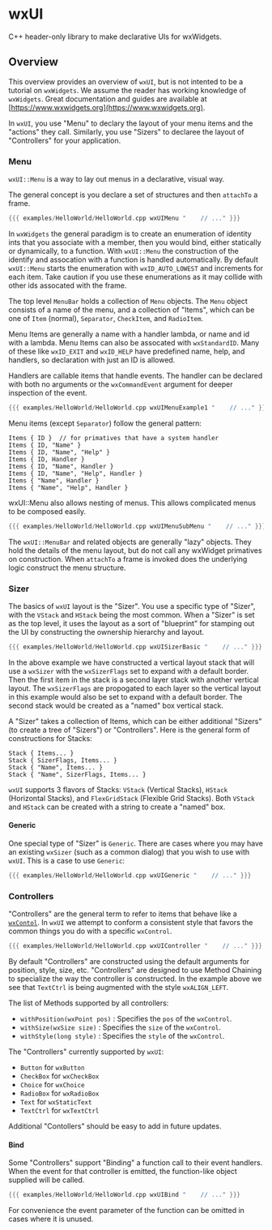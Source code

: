 # wxUI
C++ header-only library to make declarative UIs for wxWidgets.

## Overview

This overview provides an overview of `wxUI`, but is not intented to be a tutorial on `wxWidgets`.  We assume the reader has working knowledge of `wxWidgets`.  Great documentation and guides are available at [https://www.wxwidgets.org](https://www.wxwidgets.org).

In `wxUI`, you use "Menu" to declary the layout of your menu items and the "actions" they call.  Similarly, you use "Sizers" to declaree the layout of "Controllers" for your application.

### Menu

`wxUI::Menu` is a way to lay out menus in a declarative, visual way.

The general concept is you declare a set of structures and then `attachTo` a frame.

```cpp
{{{ examples/HelloWorld/HelloWorld.cpp wxUIMenu "    // ..." }}}
```

In `wxWidgets` the general paradigm is to create an enumeration of identity ints that you associate with a member, then you would bind, either statically or dynamically, to a function.  With `wxUI::Menu` the construction of the identify and assocation with a function is handled automatically.  By default `wxUI::Menu` starts the enumeration with `wxID_AUTO_LOWEST` and increments for each item.  Take caution if you use these enumerations as it may collide with other ids assocated with the frame.

The top level `MenuBar` holds a collection of `Menu` objects.  The `Menu` object consists of a name of the menu, and a collection of "Items", which can be one of `Item` (normal), `Separator`, `CheckItem`, and `RadioItem`.

Menu Items are generally a name with a handler lambda, or name and id with a lambda.  Menu Items can also be assocated with `wxStandardID`.  Many of these like `wxID_EXIT` and `wxID_HELP` have predefined name, help, and handlers, so declaration with just an ID is allowed.

Handlers are callable items that handle events.  The handler can be declared with both no arguments or the `wxCommandEvent` argument for deeper inspection of the event.

```cpp
{{{ examples/HelloWorld/HelloWorld.cpp wxUIMenuExample1 "    // ..." }}}
```

Menu items (except `Separator`) follow the general pattern:

```
Items { ID }  // for primatives that have a system handler
Items { ID, "Name" }
Items { ID, "Name", "Help" }
Items { ID, Handler }
Items { ID, "Name", Handler }
Items { ID, "Name", "Help", Handler }
Items { "Name", Handler }
Items { "Name", "Help", Handler }
```

wxUI::Menu also allows nesting of menus.  This allows complicated menus to be composed easily.

```cpp
{{{ examples/HelloWorld/HelloWorld.cpp wxUIMenuSubMenu "    // ..." }}}
```

The `wxUI::MenuBar` and related objects are generally "lazy" objects.  They hold the details of the menu layout, but do not call any wxWidget primatives on construction.  When `attachTo` a frame is invoked does the underlying logic construct the menu structure.


### Sizer

The basics of `wxUI` layout is the "Sizer".  You use a specific type of "Sizer", with the `VStack` and `HStack` being the most common. When a "Sizer" is set as the top level, it uses the layout as a sort of "blueprint" for stamping out the UI by constructing the ownership hierarchy and layout.

```cpp
{{{ examples/HelloWorld/HelloWorld.cpp wxUISizerBasic "    // ..." }}}
```

In the above example we have constructed a vertical layout stack that will use a `wxSizer` with the `wxSizerFlags` set to expand with a default border.  Then the first item in the stack is a second layer stack with another vertical layout.  The `wxSizerFlags` are propogated to each layer so the vertical layout in this example would also be set to expand with a default border.  The second stack would be created as a "named" box vertical stack.

A "Sizer" takes a collection of Items, which can be either additional "Sizers" (to create a tree of "Sizers") or "Controllers".  Here is the general form of constructions for Stacks:

```
Stack { Items... }
Stack { SizerFlags, Items... }
Stack { "Name", Items... }
Stack { "Name", SizerFlags, Items... }
```

`wxUI` supports 3 flavors of Stacks: `VStack` (Vertical Stacks), `HStack` (Horizontal Stacks), and `FlexGridStack` (Flexible Grid Stacks).  Both `VStack` and `HStack` can be created with a string to create a "named" box.

#### Generic

One special type of "Sizer" is `Generic`.  There are cases where you may have an existing `wxSizer` (such as a common dialog) that you wish to use with `wxUI`.  This is a case to use `Generic`:

```cpp
{{{ examples/HelloWorld/HelloWorld.cpp wxUIGeneric "    // ..." }}}
```

### Controllers

"Controllers" are the general term to refer to items that behave like a [`wxContol`](https://docs.wxwidgets.org/3.0/classwx_control.html).  In `wxUI` we attempt to conform a consistent style that favors the common things you do with a specific `wxControl`.

```cpp
{{{ examples/HelloWorld/HelloWorld.cpp wxUIController "    // ..." }}}
```

By default "Controllers" are constructed using the default arguments for position, style, size, etc.  "Controllers" are designed to use Method Chaining to specialize the way the controller is constructed.  In the example above we see that `TextCtrl` is being augmented with the style `wxALIGN_LEFT`.

The list of Methods supported by all controllers:

 * `withPosition(wxPoint pos)` : Specifies the `pos` of the `wxControl`.
 * `withSize(wxSize size)` : Specifies the `size` of the `wxControl`.
 * `withStyle(long style)` : Specifies the `style` of the `wxControl`.

The "Controllers" currently supported by `wxUI`:

 * `Button` for `wxButton`
 * `CheckBox` for `wxCheckBox`
 * `Choice` for `wxChoice`
 * `RadioBox` for `wxRadioBox`
 * `Text` for `wxStaticText`
 * `TextCtrl` for `wxTextCtrl`

Additional "Contollers" should be easy to add in future updates.

#### Bind

Some "Controllers" support "Binding" a function call to their event handlers.  When the event for that controller is emitted, the function-like object supplied will be called.

```cpp
{{{ examples/HelloWorld/HelloWorld.cpp wxUIBind "    // ..." }}}
```

For convenience the event parameter of the function can be omitted in cases where it is unused.


